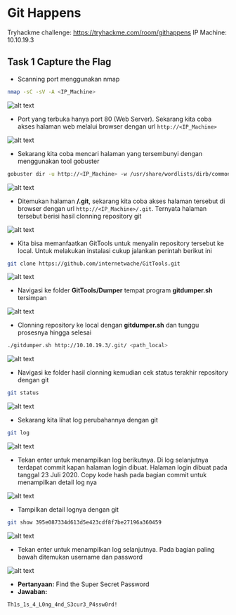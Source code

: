 # Git Happens
Tryhackme challenge: https://tryhackme.com/room/githappens
IP Machine: 10.10.19.3

## Task 1 Capture the Flag
- Scanning port menggunakan nmap
```sh
nmap -sC -sV -A <IP_Machine> 
```

![alt text](https://github.com/rahardian-dwi-saputra/TryHackMe-WriteUps/blob/main/Git%20Happens/assets/gh%201.JPG)

- Port yang terbuka hanya port 80 (Web Server). Sekarang kita coba akses halaman web melalui browser dengan url `http://<IP_Machine>`

![alt text](https://github.com/rahardian-dwi-saputra/TryHackMe-WriteUps/blob/main/Git%20Happens/assets/gh%202.JPG)

- Sekarang kita coba mencari halaman yang tersembunyi dengan menggunakan tool gobuster
```sh
gobuster dir -u http://<IP_Machine> -w /usr/share/wordlists/dirb/common.txt
```

![alt text](https://github.com/rahardian-dwi-saputra/TryHackMe-WriteUps/blob/main/Git%20Happens/assets/gh%203.JPG)

- Ditemukan halaman **/.git**, sekarang kita coba akses halaman tersebut di browser dengan url `http://<IP_Machine>/.git`. Ternyata halaman tersebut berisi hasil clonning repository git

![alt text](https://github.com/rahardian-dwi-saputra/TryHackMe-WriteUps/blob/main/Git%20Happens/assets/gh%204.JPG)

- Kita bisa memanfaatkan GitTools untuk menyalin repository tersebut ke local. Untuk melakukan instalasi cukup jalankan perintah berikut ini
```sh
git clone https://github.com/internetwache/GitTools.git
```

![alt text](https://github.com/rahardian-dwi-saputra/TryHackMe-WriteUps/blob/main/Git%20Happens/assets/gh%205.JPG)

- Navigasi ke folder **GitTools/Dumper** tempat program **gitdumper.sh** tersimpan

![alt text](https://github.com/rahardian-dwi-saputra/TryHackMe-WriteUps/blob/main/Git%20Happens/assets/gh%206.JPG)

- Clonning repository ke local dengan **gitdumper.sh** dan tunggu prosesnya hingga selesai
```sh
./gitdumper.sh http://10.10.19.3/.git/ <path_local>
```

![alt text](https://github.com/rahardian-dwi-saputra/TryHackMe-WriteUps/blob/main/Git%20Happens/assets/gh%207.JPG)

- Navigasi ke folder hasil clonning kemudian cek status terakhir repository dengan git
```sh
git status
```

![alt text](https://github.com/rahardian-dwi-saputra/TryHackMe-WriteUps/blob/main/Git%20Happens/assets/gh%208.JPG)

- Sekarang kita lihat log perubahannya dengan git
```sh
git log
```

![alt text](https://github.com/rahardian-dwi-saputra/TryHackMe-WriteUps/blob/main/Git%20Happens/assets/gh%209.JPG)

- Tekan enter untuk menampilkan log berikutnya. Di log selanjutnya terdapat commit kapan halaman login dibuat. Halaman login dibuat pada tanggal 23 Juli 2020. Copy kode hash pada bagian commit untuk menampilkan detail log nya 

![alt text](https://github.com/rahardian-dwi-saputra/TryHackMe-WriteUps/blob/main/Git%20Happens/assets/gh%2010.JPG)

- Tampilkan detail lognya dengan git
```sh
git show 395e087334d613d5e423cdf8f7be27196a360459
```

![alt text](https://github.com/rahardian-dwi-saputra/TryHackMe-WriteUps/blob/main/Git%20Happens/assets/gh%2011.JPG)

- Tekan enter untuk menampilkan log selanjutnya. Pada bagian paling bawah ditemukan username dan password

![alt text](https://github.com/rahardian-dwi-saputra/TryHackMe-WriteUps/blob/main/Git%20Happens/assets/gh%2012.JPG)

- **Pertanyaan:** Find the Super Secret Password
- **Jawaban:**
```sh
Th1s_1s_4_L0ng_4nd_S3cur3_P4ssw0rd!
```

